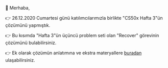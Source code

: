 🚀 Merhaba, 

👉  26.12.2020 Cumartesi günü katılımcılarımızla birlikte "CS50x Hafta 3"ün çözümünü yapmıştık. 

👉 Bu kısımda "Hafta 3"ün üçüncü problem seti olan "Recover" görevinin çözümünü bulabilirsiniz.

👉 Ek olarak çözümün anlatımına ve ekstra materyallere [buradan](https://youtu.be/mmFTVWnpICw) ulaşabilirsiniz.

